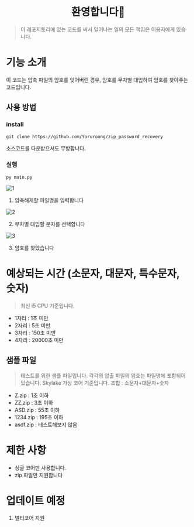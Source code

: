 <h1 align="center">환영합니다👋</h1>

> 이 레포지토리에 있는 코드를 써서 일어나는 일의 모든 책임은 이용자에게 있습니다.

# 기능 소개
이 코드는 압축 파일의 암호를 잊어버린 경우, 암호를 무차별 대입하여 암호를 찾아주는 코드입니다.

## 사용 방법
### install 
```
git clone https://github.com/Yoruroong/zip_password_recovery
```
소스코드를 다운받으셔도 무방합니다.
### 실행
`py main.py`

![1](https://yoru.pe.kr/githubimage/1.png)
1. 압축해제할 파일명을 입력합니다

![2](https://yoru.pe.kr/githubimage/2.png)

2. 무차별 대입할 문자를 선택합니다

![3](https://yoru.pe.kr/githubimage/3.png)

3. 암호를 찾았습니다


# 예상되는 시간 (소문자, 대문자, 특수문자, 숫자)
> 최신 i5 CPU 기준입니다.
- 1자리 : 1초 미만
- 2자리 : 5초 미만
- 3자리 : 150초 미만
- 4자리 : 20000초 미만

## 샘플 파일
> 테스트를 위한 샘플 파일입니다. 각각의 압출 파일의 암호는 파일명에 포함되어 있습니다. Skylake 가상 코어 기준입니다. 조합 : 소문자+대문자+숫자
- Z.zip : 1초 이하
- ZZ.zip : 3초 이하
- ASD.zip : 55초 이하
- 1234.zip : 195초 이하
- asdf.zip : 테스트해보지 않음

# 제한 사항
- 싱글 코어만 사용합니다.
- zip 파일만 지원합니다

# 업데이트 예정
1. 멀티코어 지원
